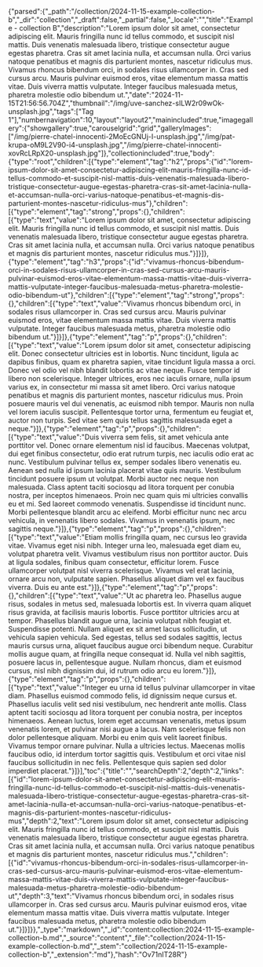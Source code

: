 {"parsed":{"_path":"/collection/2024-11-15-example-collection-b","_dir":"collection","_draft":false,"_partial":false,"_locale":"","title":"Example - collection B","description":"Lorem ipsum dolor sit amet, consectetur adipiscing elit. Mauris fringilla nunc id tellus commodo, et suscipit nisl mattis. Duis venenatis malesuada libero, tristique consectetur augue egestas pharetra. Cras sit amet lacinia nulla, et accumsan nulla. Orci varius natoque penatibus et magnis dis parturient montes, nascetur ridiculus mus. Vivamus rhoncus bibendum orci, in sodales risus ullamcorper in. Cras sed cursus arcu. Mauris pulvinar euismod eros, vitae elementum massa mattis vitae. Duis viverra mattis vulputate. Integer faucibus malesuada metus, pharetra molestie odio bibendum ut.","date":"2024-11-15T21:56:56.704Z","thumbnail":"/img/uve-sanchez-sILW2r09wOk-unsplash.jpg","tags":["Tag 1"],"numbernavigation":10,"layout":"layout2","mainincluded":true,"imagegallery":{"showgallery":true,"carouselgrid":"grid","galleryImages":["/img/pierre-chatel-innocenti-2MoEcGNUj-I-unsplash.jpg","/img/pat-krupa-oM9L2V90-i4-unsplash.jpg","/img/pierre-chatel-innocenti-xovRcLRpX20-unsplash.jpg"]},"collectionincluded":true,"body":{"type":"root","children":[{"type":"element","tag":"h2","props":{"id":"lorem-ipsum-dolor-sit-amet-consectetur-adipiscing-elit-mauris-fringilla-nunc-id-tellus-commodo-et-suscipit-nisl-mattis-duis-venenatis-malesuada-libero-tristique-consectetur-augue-egestas-pharetra-cras-sit-amet-lacinia-nulla-et-accumsan-nulla-orci-varius-natoque-penatibus-et-magnis-dis-parturient-montes-nascetur-ridiculus-mus"},"children":[{"type":"element","tag":"strong","props":{},"children":[{"type":"text","value":"Lorem ipsum dolor sit amet, consectetur adipiscing elit. Mauris fringilla nunc id tellus commodo, et suscipit nisl mattis. Duis venenatis malesuada libero, tristique consectetur augue egestas pharetra. Cras sit amet lacinia nulla, et accumsan nulla. Orci varius natoque penatibus et magnis dis parturient montes, nascetur ridiculus mus."}]}]},{"type":"element","tag":"h3","props":{"id":"vivamus-rhoncus-bibendum-orci-in-sodales-risus-ullamcorper-in-cras-sed-cursus-arcu-mauris-pulvinar-euismod-eros-vitae-elementum-massa-mattis-vitae-duis-viverra-mattis-vulputate-integer-faucibus-malesuada-metus-pharetra-molestie-odio-bibendum-ut"},"children":[{"type":"element","tag":"strong","props":{},"children":[{"type":"text","value":"Vivamus rhoncus bibendum orci, in sodales risus ullamcorper in. Cras sed cursus arcu. Mauris pulvinar euismod eros, vitae elementum massa mattis vitae. Duis viverra mattis vulputate. Integer faucibus malesuada metus, pharetra molestie odio bibendum ut."}]}]},{"type":"element","tag":"p","props":{},"children":[{"type":"text","value":"Lorem ipsum dolor sit amet, consectetur adipiscing elit. Donec consectetur ultricies est in lobortis. Nunc tincidunt, ligula ac dapibus finibus, quam ex pharetra sapien, vitae tincidunt ligula massa a orci. Donec vel odio vel nibh blandit lobortis ac vitae neque. Fusce tempor id libero non scelerisque. Integer ultrices, eros nec iaculis ornare, nulla ipsum varius ex, in consectetur mi massa sit amet libero. Orci varius natoque penatibus et magnis dis parturient montes, nascetur ridiculus mus. Proin posuere mauris vel dui venenatis, ac euismod nibh tempor. Mauris non nulla vel lorem iaculis suscipit. Pellentesque tortor urna, fermentum eu feugiat et, auctor non turpis. Sed vitae sem quis tellus sagittis malesuada eget a neque."}]},{"type":"element","tag":"p","props":{},"children":[{"type":"text","value":"Duis viverra sem felis, sit amet vehicula ante porttitor vel. Donec ornare elementum nisl id faucibus. Maecenas volutpat, dui eget finibus consectetur, odio erat rutrum turpis, nec iaculis odio erat ac nunc. Vestibulum pulvinar tellus ex, semper sodales libero venenatis eu. Aenean sed nulla id ipsum lacinia placerat vitae quis mauris. Vestibulum tincidunt posuere ipsum ut volutpat. Morbi auctor nec neque non malesuada. Class aptent taciti sociosqu ad litora torquent per conubia nostra, per inceptos himenaeos. Proin nec quam quis mi ultricies convallis eu et mi. Sed laoreet commodo venenatis. Suspendisse id tincidunt nunc. Morbi pellentesque blandit arcu ac eleifend. Morbi efficitur nunc nec arcu vehicula, in venenatis libero sodales. Vivamus in venenatis ipsum, nec sagittis neque."}]},{"type":"element","tag":"p","props":{},"children":[{"type":"text","value":"Etiam mollis fringilla quam, nec cursus leo gravida vitae. Vivamus eget nisi nibh. Integer urna leo, malesuada eget diam eu, volutpat pharetra velit. Vivamus vestibulum risus non porttitor auctor. Duis at ligula sodales, finibus quam consectetur, efficitur lorem. Fusce ullamcorper volutpat nisl viverra scelerisque. Vivamus vel erat lacinia, ornare arcu non, vulputate sapien. Phasellus aliquet diam vel ex faucibus viverra. Duis eu ante est."}]},{"type":"element","tag":"p","props":{},"children":[{"type":"text","value":"Ut ac pharetra leo. Phasellus augue risus, sodales in metus sed, malesuada lobortis est. In viverra quam aliquet risus gravida, at facilisis mauris lobortis. Fusce porttitor ultricies arcu at tempor. Phasellus blandit augue urna, lacinia volutpat nibh feugiat et. Suspendisse potenti. Nullam aliquet ex sit amet lacus sollicitudin, ut vehicula sapien vehicula. Sed egestas, tellus sed sodales sagittis, lectus mauris cursus urna, aliquet faucibus augue orci bibendum neque. Curabitur mollis augue quam, at fringilla neque consequat id. Nulla vel nibh sagittis, posuere lacus in, pellentesque augue. Nullam rhoncus, diam et euismod cursus, nisl nibh dignissim dui, id rutrum odio arcu eu lorem."}]},{"type":"element","tag":"p","props":{},"children":[{"type":"text","value":"Integer eu urna id tellus pulvinar ullamcorper in vitae diam. Phasellus euismod commodo felis, id dignissim neque cursus et. Phasellus iaculis velit sed nisi vestibulum, nec hendrerit ante mollis. Class aptent taciti sociosqu ad litora torquent per conubia nostra, per inceptos himenaeos. Aenean luctus, lorem eget accumsan venenatis, metus ipsum venenatis lorem, et pulvinar nisi augue a lacus. Nam scelerisque felis non dolor pellentesque aliquam. Morbi eu enim quis velit laoreet finibus. Vivamus tempor ornare pulvinar. Nulla a ultricies lectus. Maecenas mollis faucibus odio, id interdum tortor sagittis quis. Vestibulum et orci vitae nisl faucibus sollicitudin in nec felis. Pellentesque quis sapien sed dolor imperdiet placerat."}]}],"toc":{"title":"","searchDepth":2,"depth":2,"links":[{"id":"lorem-ipsum-dolor-sit-amet-consectetur-adipiscing-elit-mauris-fringilla-nunc-id-tellus-commodo-et-suscipit-nisl-mattis-duis-venenatis-malesuada-libero-tristique-consectetur-augue-egestas-pharetra-cras-sit-amet-lacinia-nulla-et-accumsan-nulla-orci-varius-natoque-penatibus-et-magnis-dis-parturient-montes-nascetur-ridiculus-mus","depth":2,"text":"Lorem ipsum dolor sit amet, consectetur adipiscing elit. Mauris fringilla nunc id tellus commodo, et suscipit nisl mattis. Duis venenatis malesuada libero, tristique consectetur augue egestas pharetra. Cras sit amet lacinia nulla, et accumsan nulla. Orci varius natoque penatibus et magnis dis parturient montes, nascetur ridiculus mus.","children":[{"id":"vivamus-rhoncus-bibendum-orci-in-sodales-risus-ullamcorper-in-cras-sed-cursus-arcu-mauris-pulvinar-euismod-eros-vitae-elementum-massa-mattis-vitae-duis-viverra-mattis-vulputate-integer-faucibus-malesuada-metus-pharetra-molestie-odio-bibendum-ut","depth":3,"text":"Vivamus rhoncus bibendum orci, in sodales risus ullamcorper in. Cras sed cursus arcu. Mauris pulvinar euismod eros, vitae elementum massa mattis vitae. Duis viverra mattis vulputate. Integer faucibus malesuada metus, pharetra molestie odio bibendum ut."}]}]}},"_type":"markdown","_id":"content:collection:2024-11-15-example-collection-b.md","_source":"content","_file":"collection/2024-11-15-example-collection-b.md","_stem":"collection/2024-11-15-example-collection-b","_extension":"md"},"hash":"Ov71nIT28R"}